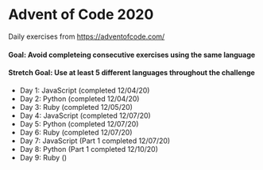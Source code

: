 # Advent of Code 2020

Daily exercises from https://adventofcode.com/

#### Goal: Avoid completeing consecutive exercises using the same language

#### Stretch Goal: Use at least 5 different languages throughout the challenge

- Day 1: JavaScript (completed 12/04/20)
- Day 2: Python (completed 12/04/20)
- Day 3: Ruby (completed 12/05/20)
- Day 4: JavaScript (completed 12/07/20)
- Day 5: Python (completed 12/07/20)
- Day 6: Ruby (completed 12/07/20)
- Day 7: JavaScript (Part 1 completed 12/07/20)
- Day 8: Python (Part 1 completed 12/10/20)
- Day 9: Ruby ()